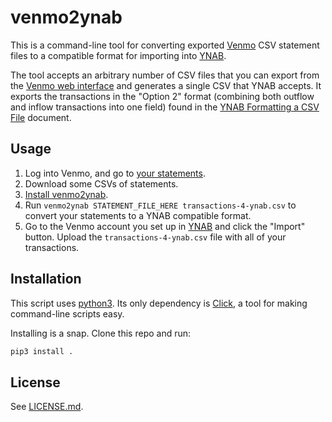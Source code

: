 # venmo2ynab

This is a command-line tool for converting exported [Venmo](https://venmo.com) CSV statement files to a compatible format for importing into [YNAB](https://youneedabudget.com).

The tool accepts an arbitrary number of CSV files that you can export from the [Venmo web interface](https://venmo.com/account/statement) and generates a single CSV that YNAB accepts. It exports the transactions in the "Option 2" format (combining both outflow and inflow transactions into one field) found in the [YNAB Formatting a CSV File](https://docs.youneedabudget.com/article/921-formatting-csv-file) document.

## Usage

1. Log into Venmo, and go to [your statements](https://venmo.com/account/statement).
2. Download some CSVs of statements.
3. [Install venmo2ynab](#installation).
4. Run `venmo2ynab STATEMENT_FILE_HERE transactions-4-ynab.csv` to convert your statements to a YNAB compatible format.
5. Go to the Venmo account you set up in [YNAB](https://youneedabudget.com) and click the "Import" button. Upload the `transactions-4-ynab.csv` file with all of your transactions.

## Installation

This script uses [python3](https://python.org). Its only dependency is [Click](https://click.palletsprojects.com/en/8.0.x/), a tool for making command-line scripts easy.

Installing is a snap. Clone this repo and run:

```python
pip3 install .
```

## License

See [LICENSE.md](LICENSE.md).
